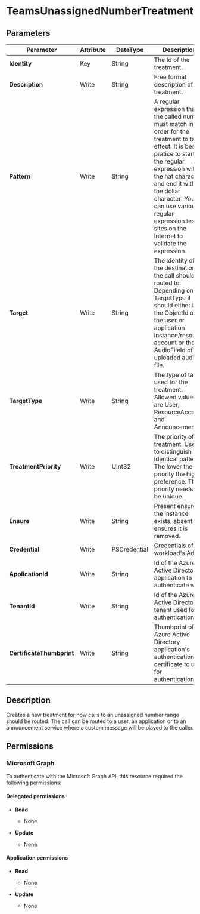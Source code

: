 ﻿# TeamsUnassignedNumberTreatment

## Parameters

| Parameter | Attribute | DataType | Description | Allowed Values |
| --- | --- | --- | --- | --- |
| **Identity** | Key | String | The Id of the treatment. | |
| **Description** | Write | String | Free format description of this treatment. | |
| **Pattern** | Write | String | A regular expression that the called number must match in order for the treatment to take effect. It is best pratice to start the regular expression with the hat character and end it with the dollar character. You can use various regular expression test sites on the Internet to validate the expression. | |
| **Target** | Write | String | The identity of the destination the call should be routed to. Depending on the TargetType it should either be the ObjectId of the user or application instance/resource account or the AudioFileId of the uploaded audio file. | |
| **TargetType** | Write | String | The type of target used for the treatment. Allowed values are User, ResourceAccount and Announcement. | `User`, `ResourceAccount`, `Announcement` |
| **TreatmentPriority** | Write | UInt32 | The priority of the treatment. Used to distinguish identical patterns. The lower the priority the higher preference. The priority needs to be unique. | |
| **Ensure** | Write | String | Present ensures the instance exists, absent ensures it is removed. | `Present`, `Absent` |
| **Credential** | Write | PSCredential | Credentials of the workload's Admin | |
| **ApplicationId** | Write | String | Id of the Azure Active Directory application to authenticate with. | |
| **TenantId** | Write | String | Id of the Azure Active Directory tenant used for authentication. | |
| **CertificateThumbprint** | Write | String | Thumbprint of the Azure Active Directory application's authentication certificate to use for authentication. | |


## Description

Creates a new treatment for how calls to an unassigned number range should be routed. The call can be routed to a user, an application or to an announcement service where a custom message will be played to the caller.

## Permissions

### Microsoft Graph

To authenticate with the Microsoft Graph API, this resource required the following permissions:

#### Delegated permissions

- **Read**

    - None

- **Update**

    - None

#### Application permissions

- **Read**

    - None

- **Update**

    - None


